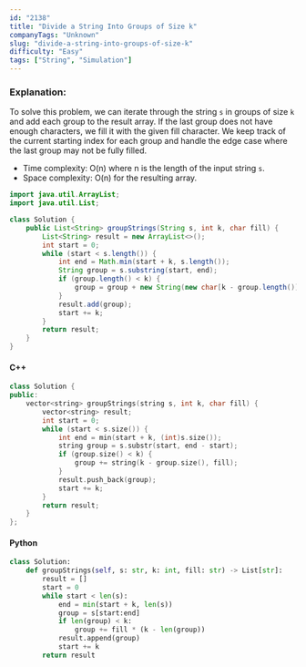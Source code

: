 ```yaml
---
id: "2138"
title: "Divide a String Into Groups of Size k"
companyTags: "Unknown"
slug: "divide-a-string-into-groups-of-size-k"
difficulty: "Easy"
tags: ["String", "Simulation"]
---
```


### Explanation:
To solve this problem, we can iterate through the string `s` in groups of size `k` and add each group to the result array. If the last group does not have enough characters, we fill it with the given fill character. We keep track of the current starting index for each group and handle the edge case where the last group may not be fully filled.

- Time complexity: O(n) where n is the length of the input string `s`.
- Space complexity: O(n) for the resulting array.

```java
import java.util.ArrayList;
import java.util.List;

class Solution {
    public List<String> groupStrings(String s, int k, char fill) {
        List<String> result = new ArrayList<>();
        int start = 0;
        while (start < s.length()) {
            int end = Math.min(start + k, s.length());
            String group = s.substring(start, end);
            if (group.length() < k) {
                group = group + new String(new char[k - group.length()]).replace("\0", String.valueOf(fill));
            }
            result.add(group);
            start += k;
        }
        return result;
    }
}
```

#### C++
```cpp
class Solution {
public:
    vector<string> groupStrings(string s, int k, char fill) {
        vector<string> result;
        int start = 0;
        while (start < s.size()) {
            int end = min(start + k, (int)s.size());
            string group = s.substr(start, end - start);
            if (group.size() < k) {
                group += string(k - group.size(), fill);
            }
            result.push_back(group);
            start += k;
        }
        return result;
    }
};
```

#### Python
```python
class Solution:
    def groupStrings(self, s: str, k: int, fill: str) -> List[str]:
        result = []
        start = 0
        while start < len(s):
            end = min(start + k, len(s))
            group = s[start:end]
            if len(group) < k:
                group += fill * (k - len(group))
            result.append(group)
            start += k
        return result
```